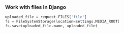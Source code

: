 ### Work with files in Django

```python
uploaded_file = request.FILES['file']
fs = FileSystemStorage(location=settings.MEDIA_ROOT)
fs.save(uploaded_file.name, uploaded_file)
```